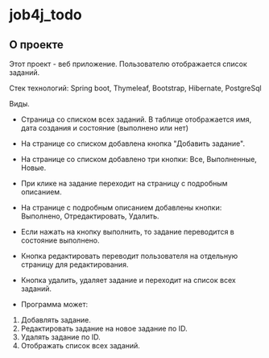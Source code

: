 # job4j_todo

## О проекте

Этот проект - веб приложение. Пользователю отображается список заданий.

Стек технологий: Spring boot, Thymeleaf, Bootstrap, Hibernate, PostgreSql

Виды.
- Страница со списком всех заданий. В таблице отображается имя, дата создания и состояние (выполнено или нет)
- На странице со списком добавлена кнопка "Добавить задание".
- На странице со списком добавлено три кнопки: Все, Выполненные, Новые.
- При клике на задание переходит на страницу с подробным описанием.
- На странице с подробным описанием добавлены кнопки: Выполнено, Отредактировать, Удалить.
- Если нажать на кнопку выполнить, то задание переводится в состояние выполнено.
- Кнопка редактировать переводит пользователя на отдельную страницу для редактирования.
- Кнопка удалить, удаляет задание и переходит на список всех заданий.

- Программа может:
1. Добавлять задание.
2. Редактировать задание на новое задание по ID.
3. Удалять задание по ID.
4. Отображать список всех заданий.

